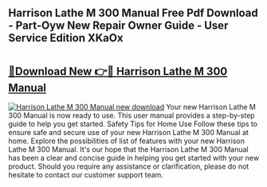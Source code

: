 ## Harrison Lathe M 300 Manual Free Pdf Download - Part-Oyw New Repair Owner Guide - User Service Edition XKaOx

# <h2><a href="http://bc5267.oget.top/?id=Harrison+Lathe+M+300+Manual">🔗Download New 👉🔴 Harrison Lathe M 300 Manual</a></h2>

[![Harrison Lathe M 300 Manual new download](https://i.imgur.com/5g1atiW.png)](http://bc5267.oget.top/?id=Harrison+Lathe+M+300+Manual)
Your new Harrison Lathe M 300 Manual is now ready to use. This user manual provides a step-by-step guide to help you get started. Safety Tips for Home Use Follow these tips to ensure safe and secure use of your new Harrison Lathe M 300 Manual at home. Explore the possibilities of list of features with your new Harrison Lathe M 300 Manual. It's our hope that the Harrison Lathe M 300 Manual has been a clear and concise guide in helping you get started with your new product. Should you require any assistance or clarification, please do not hesitate to contact our customer support team.
